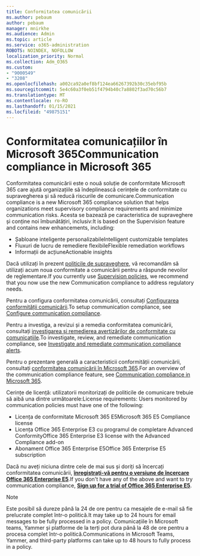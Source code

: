```yaml
---
title: Conformitatea comunicării
ms.author: pebaum
author: pebaum
manager: mnirkhe
ms.audience: Admin
ms.topic: article
ms.service: o365-administration
ROBOTS: NOINDEX, NOFOLLOW
localization_priority: Normal
ms.collection: Adm_O365
ms.custom:
- "9000549"
- "3208"
ms.openlocfilehash: a002ca92a0ef8bf124ea66267392b30c35ebf95b
ms.sourcegitcommit: 5e4c60a3f0eb51f4794b40c7a8802f3ad70c56b7
ms.translationtype: MT
ms.contentlocale: ro-RO
ms.lasthandoff: 01/15/2021
ms.locfileid: "49875151"
---
```

# <a name="communication-compliance-in-microsoft-365"></a><span data-ttu-id="2ea52-102">Conformitatea comunicațiilor în Microsoft 365</span><span class="sxs-lookup"><span data-stu-id="2ea52-102">Communication compliance in Microsoft 365</span></span>

<span data-ttu-id="2ea52-103">Conformitatea comunicării este o nouă soluție de conformitate Microsoft 365 care ajută organizațiile să îndeplinească cerințele de conformitate cu supravegherea și să reducă riscurile de comunicare.</span><span class="sxs-lookup"><span data-stu-id="2ea52-103">Communication compliance is a new Microsoft 365 compliance solution that helps organizations meet supervisory compliance requirements and minimize communication risks.</span></span> <span data-ttu-id="2ea52-104">Acesta se bazează pe caracteristica de supraveghere și conține noi îmbunătățiri, inclusiv:</span><span class="sxs-lookup"><span data-stu-id="2ea52-104">It is based on the Supervision feature and contains new enhancements, including:</span></span>

- <span data-ttu-id="2ea52-105">Șabloane inteligente personalizabile</span><span class="sxs-lookup"><span data-stu-id="2ea52-105">Intelligent customizable templates</span></span>
- <span data-ttu-id="2ea52-106">Fluxuri de lucru de remediere flexibile</span><span class="sxs-lookup"><span data-stu-id="2ea52-106">Flexible remediation workflows</span></span>
- <span data-ttu-id="2ea52-107">Informații de acțiune</span><span class="sxs-lookup"><span data-stu-id="2ea52-107">Actionable insights</span></span>

<span data-ttu-id="2ea52-108">Dacă utilizați în prezent [politicile de supraveghere](https://docs.microsoft.com/microsoft-365/compliance/supervision-policies), vă recomandăm să utilizați acum noua conformitate a comunicării pentru a răspunde nevoilor de reglementare.</span><span class="sxs-lookup"><span data-stu-id="2ea52-108">If you currently use [Supervision policies](https://docs.microsoft.com/microsoft-365/compliance/supervision-policies), we recommend that you now use the new Communication compliance to address regulatory needs.</span></span>

<span data-ttu-id="2ea52-109">Pentru a configura conformitatea comunicării, consultați [Configurarea conformității comunicării](https://docs.microsoft.com/microsoft-365/compliance/communication-compliance-configure).</span><span class="sxs-lookup"><span data-stu-id="2ea52-109">To setup communication compliance, see [Configure communication compliance](https://docs.microsoft.com/microsoft-365/compliance/communication-compliance-configure).</span></span>

<span data-ttu-id="2ea52-110">Pentru a investiga, a revizui și a remedia conformitatea comunicării, consultați [investigarea și remedierea avertizărilor de conformitate cu comunicațiile](https://docs.microsoft.com/microsoft-365/compliance/communication-compliance-investigate-remediate).</span><span class="sxs-lookup"><span data-stu-id="2ea52-110">To investigate, review, and remediate communication compliance, see [Investigate and remediate communication compliance alerts](https://docs.microsoft.com/microsoft-365/compliance/communication-compliance-investigate-remediate).</span></span>

<span data-ttu-id="2ea52-111">Pentru o prezentare generală a caracteristicii conformității comunicării, consultați [conformitatea comunicării în Microsoft 365](https://docs.microsoft.com/microsoft-365/compliance/communication-compliance).</span><span class="sxs-lookup"><span data-stu-id="2ea52-111">For an overview of the communication compliance feature, see [Communication compliance in Microsoft 365](https://docs.microsoft.com/microsoft-365/compliance/communication-compliance).</span></span>

<span data-ttu-id="2ea52-112">Cerințe de licență: utilizatorii monitorizați de politicile de comunicare trebuie să aibă una dintre următoarele:</span><span class="sxs-lookup"><span data-stu-id="2ea52-112">License requirements: Users monitored by communication policies must have one of the following:</span></span>

- <span data-ttu-id="2ea52-113">Licența de conformitate Microsoft 365 E5</span><span class="sxs-lookup"><span data-stu-id="2ea52-113">Microsoft 365 E5 Compliance license</span></span>
- <span data-ttu-id="2ea52-114">Licența Office 365 Enterprise E3 cu programul de completare Advanced Conformity</span><span class="sxs-lookup"><span data-stu-id="2ea52-114">Office 365 Enterprise E3 license with the Advanced Compliance add-on</span></span>
- <span data-ttu-id="2ea52-115">Abonament Office 365 Enterprise E5</span><span class="sxs-lookup"><span data-stu-id="2ea52-115">Office 365 Enterprise E5 subscription</span></span>

<span data-ttu-id="2ea52-116">Dacă nu aveți niciuna dintre cele de mai sus și doriți să încercați conformitatea comunicării, **[înregistrați-vă pentru o versiune de încercare Office 365 Enterprise E5](https://go.microsoft.com/fwlink/p/?LinkID=698279)**.</span><span class="sxs-lookup"><span data-stu-id="2ea52-116">If you don't have any of the above and want to try communication compliance, **[Sign up for a trial of Office 365 Enterprise E5](https://go.microsoft.com/fwlink/p/?LinkID=698279)**.</span></span>

> [!NOTE]
> <span data-ttu-id="2ea52-117">Este posibil să dureze până la 24 de ore pentru ca mesajele de e-mail să fie prelucrate complet într-o politică.</span><span class="sxs-lookup"><span data-stu-id="2ea52-117">It may take up to 24 hours for email messages to be fully processed in a policy.</span></span> <span data-ttu-id="2ea52-118">Comunicațiile în Microsoft teams, Yammer și platforme de la terți pot dura până la 48 de ore pentru a procesa complet într-o politică.</span><span class="sxs-lookup"><span data-stu-id="2ea52-118">Communications in Microsoft Teams, Yammer, and third-party platforms can take up to 48 hours to fully process in a policy.</span></span>
